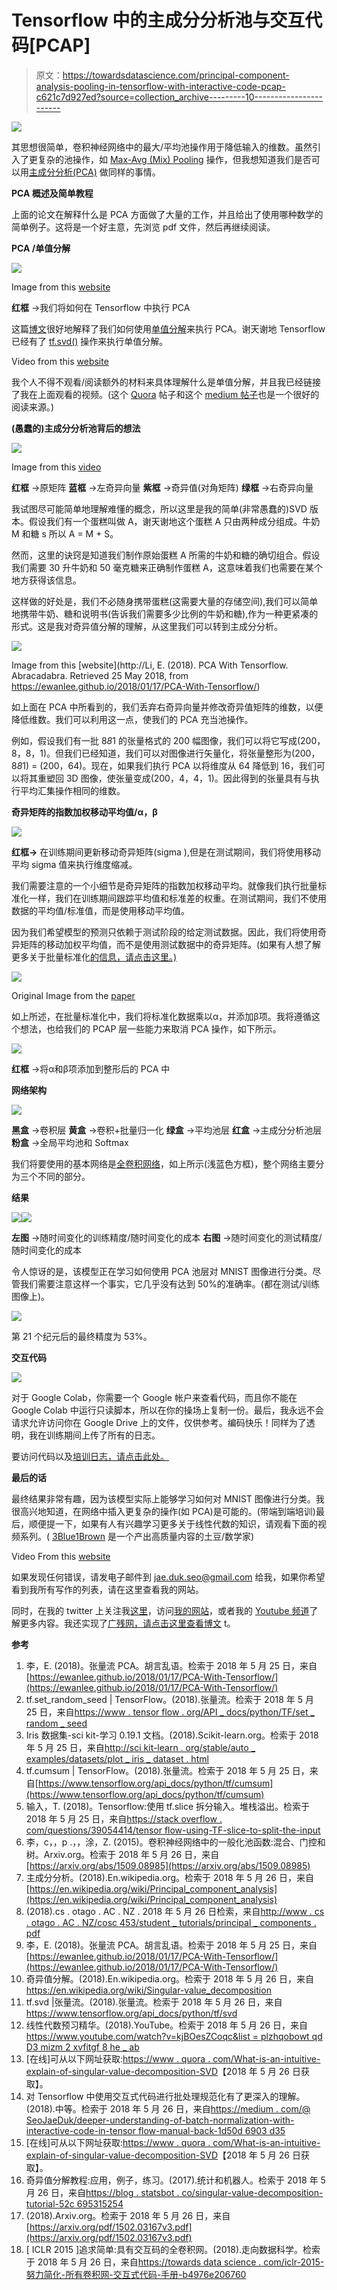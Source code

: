 # Tensorflow 中的主成分分析池与交互代码[PCAP]

> 原文：<https://towardsdatascience.com/principal-component-analysis-pooling-in-tensorflow-with-interactive-code-pcap-c621c7d927ed?source=collection_archive---------10----------------------->

![](img/a13876b197b634c29db1669079572609.png)

其思想很简单，卷积神经网络中的最大/平均池操作用于降低输入的维数。虽然引入了更复杂的池操作，如 [Max-Avg (Mix) Pooling](https://arxiv.org/abs/1509.08985) 操作，但我想知道我们是否可以用[主成分分析(PCA)](https://en.wikipedia.org/wiki/Principal_component_analysis) 做同样的事情。

**PCA 概述及简单教程**

上面的论文在解释什么是 PCA 方面做了大量的工作，并且给出了使用哪种数学的简单例子。这将是一个好主意，先浏览 pdf 文件，然后再继续阅读。

**PCA /单值分解**

![](img/0c4a7862ca8aacedd7cbbf3562cfdb5d.png)

Image from this [website](https://ewanlee.github.io/2018/01/17/PCA-With-Tensorflow/)

**红框** →我们将如何在 Tensorflow 中执行 PCA

这篇[博文](https://ewanlee.github.io/2018/01/17/PCA-With-Tensorflow/)很好地解释了我们如何使用[单值分解](https://en.wikipedia.org/wiki/Singular-value_decomposition)来执行 PCA。谢天谢地 Tensorflow 已经有了 [tf.svd()](https://www.tensorflow.org/api_docs/python/tf/svd) 操作来执行单值分解。

Video from this [website](https://www.youtube.com/watch?v=P5mlg91as1c)

我个人不得不观看/阅读额外的材料来具体理解什么是单值分解，并且我已经链接了我在上面观看的视频。(这个 [Quora](https://www.quora.com/What-is-an-intuitive-explanation-of-singular-value-decomposition-SVD) 帖子和这个 [medium 帖子](https://blog.statsbot.co/singular-value-decomposition-tutorial-52c695315254)也是一个很好的阅读来源。)

**(愚蠢的)主成分分析池背后的想法**

![](img/686b613391de5f1dd7b08ec8bbfc609c.png)

Image from this [video](https://www.youtube.com/watch?v=P5mlg91as1c)

**红框** →原矩阵
**蓝框** →左奇异向量
**紫框** →奇异值(对角矩阵)
**绿框** →右奇异向量

我试图尽可能简单地理解难懂的概念，所以这里是我的简单(非常愚蠢的)SVD 版本。假设我们有一个蛋糕叫做 A，谢天谢地这个蛋糕 A 只由两种成分组成。牛奶 M 和糖 s 所以 A = M + S。

然而，这里的诀窍是知道我们制作原始蛋糕 A 所需的牛奶和糖的确切组合。假设我们需要 30 升牛奶和 50 毫克糖来正确制作蛋糕 A，这意味着我们也需要在某个地方获得该信息。

这样做的好处是，我们不必随身携带蛋糕(这需要大量的存储空间),我们可以简单地携带牛奶、糖和说明书(告诉我们需要多少比例的牛奶和糖),作为一种更紧凑的形式。这是我对奇异值分解的理解，从这里我们可以转到主成分分析。

![](img/c62e71bcc30a581bb3dd6b2de8570caf.png)

Image from this [website](http://Li, E. (2018). PCA With Tensorflow. Abracadabra. Retrieved 25 May 2018, from https://ewanlee.github.io/2018/01/17/PCA-With-Tensorflow/)

如上面在 PCA 中所看到的，我们丢弃右奇异向量并修改奇异值矩阵的维数，以便降低维数。我们可以利用这一点，使我们的 PCA 充当池操作。

例如，假设我们有一批 8*8*1 的张量格式的 200 幅图像，我们可以将它写成(200，8，8，1)。但我们已经知道，我们可以对图像进行矢量化，将张量整形为(200，8*8*1) = (200，64)。现在，如果我们执行 PCA 以将维度从 64 降低到 16，我们可以将其重塑回 3D 图像，使张量变成(200，4，4，1)。因此得到的张量具有与执行平均汇集操作相同的维数。

**奇异矩阵的指数加权移动平均值/α，β**

![](img/6a36bd597565ac90f7337aa746b30860.png)

**红框→** 在训练期间更新移动奇异矩阵(sigma ),但是在测试期间，我们将使用移动平均 sigma 值来执行维度缩减。

我们需要注意的一个小细节是奇异矩阵的指数加权移动平均。就像我们执行批量标准化一样，我们在训练期间跟踪平均值和标准差的权重。在测试期间，我们不使用数据的平均值/标准值，而是使用移动平均值。

因为我们希望模型的预测只依赖于测试阶段的给定测试数据。因此，我们将使用奇异矩阵的移动加权平均值，而不是使用测试数据中的奇异矩阵。(如果有人想了解更多关于批量标准化[的信息，请点击这里。)](https://medium.com/@SeoJaeDuk/deeper-understanding-of-batch-normalization-with-interactive-code-in-tensorflow-manual-back-1d50d6903d35)

![](img/bcad484808a12f58612d01a6ea4b7aea.png)

Original Image from the [paper](https://arxiv.org/pdf/1502.03167v3.pdf)

如上所述，在批量标准化中，我们将标准化数据乘以α，并添加β项。我将遵循这个想法，也给我们的 PCAP 层一些能力来取消 PCA 操作，如下所示。

![](img/ac37589eea1072e5daca6bb92f62fa25.png)

**红框** →将α和β项添加到整形后的 PCA 中

**网络架构**

![](img/6947ef9cde22c67b010f7410cd6f409e.png)

**黑盒** →卷积层
**黄盒** →卷积+批量归一化
**绿盒** →平均池层
**红盒** →主成分分析池层
**粉盒** →全局平均池和 Softmax

我们将要使用的基本网络是[全卷积网络](/iclr-2015-striving-for-simplicity-the-all-convolutional-net-with-interactive-code-manual-b4976e206760)，如上所示(浅蓝色方框)，整个网络主要分为三个不同的部分。

**结果**

![](img/36facaf7846237524e4c4db66f76fb13.png)![](img/d70856bc029f9a1b71fb8ef9b7575ce1.png)

**左图** →随时间变化的训练精度/随时间变化的成本
**右图** →随时间变化的测试精度/随时间变化的成本

令人惊讶的是，该模型正在学习如何使用 PCA 池层对 MNIST 图像进行分类。尽管我们需要注意这样一个事实，它几乎没有达到 50%的准确率。(都在测试/训练图像上)。

![](img/86f632c6fe3cef3ee3aa4dc61005162c.png)

第 21 个纪元后的最终精度为 53%。

**交互代码**

![](img/d431dec3781892bbc6957f45a6b3c08f.png)

对于 Google Colab，你需要一个 Google 帐户来查看代码，而且你不能在 Google Colab 中运行只读脚本，所以在你的操场上复制一份。最后，我永远不会请求允许访问你在 Google Drive 上的文件，仅供参考。编码快乐！同样为了透明，我在训练期间上传了所有的日志。

要访问代码以及[培训日志，请点击此处。](https://colab.research.google.com/drive/1yHk1y-O4PEDv4yAuhAZzCPHgL7hnSrDf)

**最后的话**

最终结果非常有趣，因为该模型实际上能够学习如何对 MNIST 图像进行分类。我很高兴地知道，在网络中插入更复杂的操作(如 PCA)是可能的。(带端到端培训)最后，顺便提一下，如果有人有兴趣学习更多关于线性代数的知识，请观看下面的视频系列。( [3Blue1Brown](https://www.youtube.com/channel/UCYO_jab_esuFRV4b17AJtAw) 是一个产出高质量内容的土豆/数学家)

Video From this [website](https://www.youtube.com/channel/UCYO_jab_esuFRV4b17AJtAw)

如果发现任何错误，请发电子邮件到 jae.duk.seo@gmail.com 给我，如果你希望看到我所有写作的列表，请在这里查看我的网站。

同时，在我的 twitter 上关注我[这里](https://twitter.com/JaeDukSeo)，访问[我的网站](https://jaedukseo.me/)，或者我的 [Youtube 频道](https://www.youtube.com/c/JaeDukSeo)了解更多内容。我还实现了[广残网，请点击这里查看博文](https://medium.com/@SeoJaeDuk/wide-residual-networks-with-interactive-code-5e190f8f25ec) t。

**参考**

1.  李，E. (2018)。张量流 PCA。胡言乱语。检索于 2018 年 5 月 25 日，来自[https://ewanlee.github.io/2018/01/17/PCA-With-Tensorflow/](https://ewanlee.github.io/2018/01/17/PCA-With-Tensorflow/)
2.  tf.set_random_seed | TensorFlow。(2018).张量流。检索于 2018 年 5 月 25 日，来自[https://www . tensor flow . org/API _ docs/python/TF/set _ random _ seed](https://www.tensorflow.org/api_docs/python/tf/set_random_seed)
3.  Iris 数据集-sci kit-学习 0.19.1 文档。(2018).Scikit-learn.org。检索于 2018 年 5 月 25 日，来自[http://sci kit-learn . org/stable/auto _ examples/datasets/plot _ iris _ dataset . html](http://scikit-learn.org/stable/auto_examples/datasets/plot_iris_dataset.html)
4.  tf.cumsum | TensorFlow。(2018).张量流。检索于 2018 年 5 月 25 日，来自[https://www.tensorflow.org/api_docs/python/tf/cumsum](https://www.tensorflow.org/api_docs/python/tf/cumsum)
5.  输入，T. (2018)。Tensorflow:使用 tf.slice 拆分输入。堆栈溢出。检索于 2018 年 5 月 25 日，来自[https://stack overflow . com/questions/39054414/tensor flow-using-TF-slice-to-split-the-input](https://stackoverflow.com/questions/39054414/tensorflow-using-tf-slice-to-split-the-input)
6.  李，c，，p .，，涂，Z. (2015)。卷积神经网络中的一般化池函数:混合、门控和树。Arxiv.org。检索于 2018 年 5 月 26 日，来自[https://arxiv.org/abs/1509.08985](https://arxiv.org/abs/1509.08985)
7.  主成分分析。(2018).En.wikipedia.org。检索于 2018 年 5 月 26 日，来自[https://en.wikipedia.org/wiki/Principal_component_analysis](https://en.wikipedia.org/wiki/Principal_component_analysis)
8.  (2018).cs . otago . AC . NZ . 2018 年 5 月 26 日检索，来自[http://www . cs . otago . AC . NZ/cosc 453/student _ tutorials/principal _ components . pdf](http://www.cs.otago.ac.nz/cosc453/student_tutorials/principal_components.pdf)
9.  李，E. (2018)。张量流 PCA。胡言乱语。检索于 2018 年 5 月 25 日，来自[https://ewanlee.github.io/2018/01/17/PCA-With-Tensorflow/](https://ewanlee.github.io/2018/01/17/PCA-With-Tensorflow/)
10.  奇异值分解。(2018).En.wikipedia.org。检索于 2018 年 5 月 26 日，来自 https://en.wikipedia.org/wiki/Singular-value_decomposition
11.  tf.svd |张量流。(2018).张量流。检索于 2018 年 5 月 26 日，来自 https://www.tensorflow.org/api_docs/python/tf/svd
12.  线性代数预习精华。(2018).YouTube。检索于 2018 年 5 月 26 日，来自[https://www.youtube.com/watch?v=kjBOesZCoqc&list = plzhqobowt qd D3 mizm 2 xvfitgf 8 he _ ab](https://www.youtube.com/watch?v=kjBOesZCoqc&list=PLZHQObOWTQDPD3MizzM2xVFitgF8hE_ab)
13.  [在线]可从以下网址获取:[https://www . quora . com/What-is-an-intuitive-explain-of-singular-value-decomposition-SVD](https://www.quora.com/What-is-an-intuitive-explanation-of-singular-value-decomposition-SVD)【2018 年 5 月 26 日获取】。
14.  对 Tensorflow 中使用交互式代码进行批处理规范化有了更深入的理解。(2018).中等。检索于 2018 年 5 月 26 日，来自[https://medium . com/@ SeoJaeDuk/deeper-understanding-of-batch-normalization-with-interactive-code-in-tensor flow-manual-back-1d50d 6903 d35](https://medium.com/@SeoJaeDuk/deeper-understanding-of-batch-normalization-with-interactive-code-in-tensorflow-manual-back-1d50d6903d35)
15.  [在线]可从以下网址获取:[https://www . quora . com/What-is-an-intuitive-explain-of-singular-value-decomposition-SVD](https://www.quora.com/What-is-an-intuitive-explanation-of-singular-value-decomposition-SVD)【2018 年 5 月 26 日获取】。
16.  奇异值分解教程:应用，例子，练习。(2017).统计和机器人。检索于 2018 年 5 月 26 日，来自[https://blog . statsbot . co/singular-value-decomposition-tutorial-52c 695315254](https://blog.statsbot.co/singular-value-decomposition-tutorial-52c695315254)
17.  (2018).Arxiv.org。检索于 2018 年 5 月 26 日，来自[https://arxiv.org/pdf/1502.03167v3.pdf](https://arxiv.org/pdf/1502.03167v3.pdf)
18.  [ ICLR 2015 ]追求简单:具有交互码的全卷积网。(2018).走向数据科学。检索于 2018 年 5 月 26 日，来自[https://towards data science . com/iclr-2015-努力简化-所有卷积网-交互式代码-手册-b4976e206760](/iclr-2015-striving-for-simplicity-the-all-convolutional-net-with-interactive-code-manual-b4976e206760)